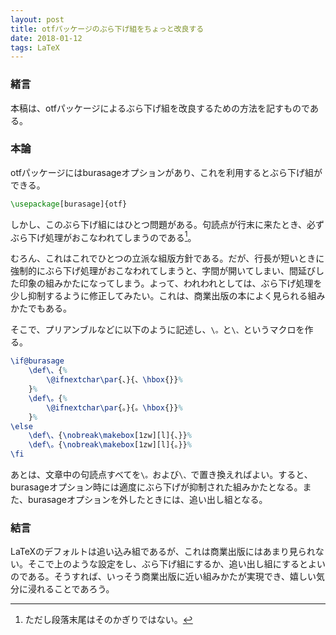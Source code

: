 ```yaml
---
layout: post
title: otfパッケージのぶら下げ組をちょっと改良する
date: 2018-01-12
tags: LaTeX
---
```


### 緒言
本稿は、otfパッケージによるぶら下げ組を改良するための方法を記すものである。

### 本論
otfパッケージにはburasageオプションがあり、これを利用するとぶら下げ組ができる。

```LaTeX
\usepackage[burasage]{otf}
```

しかし、このぶら下げ組にはひとつ問題がある。句読点が行末に来たとき、必ずぶら下げ処理がおこなわれてしまうのである[^1]。

むろん、これはこれでひとつの立派な組版方針である。だが、行長が短いときに強制的にぶら下げ処理がおこなわれてしまうと、字間が開いてしまい、間延びした印象の組みかたになってしまう。よって、われわれとしては、ぶら下げ処理を少し抑制するように修正してみたい。これは、商業出版の本によく見られる組みかたでもある。

[^1]: ただし段落末尾はそのかぎりではない。

そこで、プリアンブルなどに以下のように記述し、`\。`と`\、`というマクロを作る。

```LaTeX
\if@burasage
    \def\、{%
        \@ifnextchar\par{、}{、\hbox{}}%
    }%
    \def\。{%
        \@ifnextchar\par{。}{。\hbox{}}%
    }%
\else
    \def\、{\nobreak\makebox[1zw][l]{、}}%
    \def\。{\nobreak\makebox[1zw][l]{。}}%
\fi
```

あとは、文章中の句読点すべてを`\。`および`\、`で置き換えればよい。すると、burasageオプション時には適度にぶら下げが抑制された組みかたとなる。また、burasageオプションを外したときには、追い出し組となる。

### 結言
LaTeXのデフォルトは追い込み組であるが、これは商業出版にはあまり見られない。そこで上のような設定をし、ぶら下げ組にするか、追い出し組にするとよいのである。そうすれば、いっそう商業出版に近い組みかたが実現でき、嬉しい気分に浸れることであろう。
